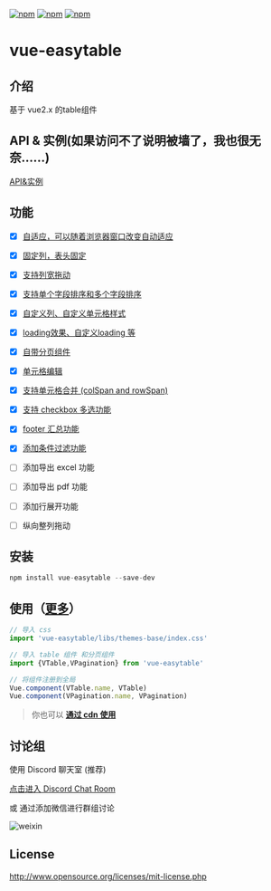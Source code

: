 [![npm](https://img.shields.io/badge/chat-on%20discord-7289da.svg)](https://discord.gg/gBm3k6r)
[![npm](https://img.shields.io/npm/v/vue-easytable.svg)](https://www.npmjs.com/package/vue-easytable)
[![npm](https://img.shields.io/npm/l/vue-easytable.svg?maxAge=2592000)](http://www.opensource.org/licenses/mit-license.php)

# vue-easytable


## 介绍
基于 vue2.x 的table组件

## API & 实例(如果访问不了说明被墙了，我也很无奈......)
[API&实例](http://doc.huangsw.com/vue-easytable/app.html#/install)

## 功能
- [x] [自适应，可以随着浏览器窗口改变自动适应](http://doc.huangsw.com/vue-easytable/app.html#/table/horizontalResize)
- [x] [固定列，表头固定](http://doc.huangsw.com/vue-easytable/app.html#/table/fixedColumnsTitle)  
- [x] [支持列宽拖动](http://doc.huangsw.com/vue-easytable/app.html#/table/columnWidthDrag)
- [x] [支持单个字段排序和多个字段排序](http://doc.huangsw.com/vue-easytable/app.html#/table/sort)
- [x] [自定义列、自定义单元格样式](http://doc.huangsw.com/vue-easytable/app.html#/table/cellStyle)  
- [x] [loading效果、自定义loading 等](http://doc.huangsw.com/vue-easytable/app.html#/table/loading)
- [x] [自带分页组件](http://doc.huangsw.com/vue-easytable/app.html#/pagination)  
- [x] [单元格编辑](http://doc.huangsw.com/vue-easytable/app.html#/table/cellEdit)
- [x] [支持单元格合并 (colSpan and rowSpan)](http://doc.huangsw.com/vue-easytable/app.html#/table/cellMerge)
- [x] [支持 checkbox 多选功能](http://doc.huangsw.com/vue-easytable/app.html#/table/selection)
- [x] [footer 汇总功能](http://doc.huangsw.com/vue-easytable/app.html#/table/footerSummary)
- [x] [添加条件过滤功能](http://doc.huangsw.com/vue-easytable/app.html#/table/conditionFilters)  
- [ ] 添加导出 excel 功能  
- [ ] 添加导出 pdf 功能  
- [ ] 添加行展开功能  
- [ ] 纵向整列拖动
   

## 安装

```javascript
npm install vue-easytable --save-dev
```

## 使用（[更多](http://doc.huangsw.com/vue-easytable/app.html)）


```javascript
// 导入 css
import 'vue-easytable/libs/themes-base/index.css'

// 导入 table 组件 和分页组件
import {VTable,VPagination} from 'vue-easytable'

// 将组件注册到全局
Vue.component(VTable.name, VTable)
Vue.component(VPagination.name, VPagination)
```

> 你也可以 **[通过 cdn 使用](http://doc.huangsw.com/vue-easytable/app.html#/install)**


## 讨论组
使用 Discord 聊天室 (推荐)

[点击进入 Discord Chat Room](https://discord.gg/gBm3k6r)

或 通过添加微信进行群组讨论

![weixin](./examples/images/weixin.png)

## License
http://www.opensource.org/licenses/mit-license.php






